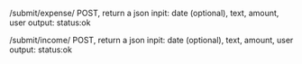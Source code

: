 /submit/expense/
    POST, return a json
    inpit: date (optional), text, amount, user
    output: status:ok

/submit/income/
    POST, return a json
    inpit: date (optional), text, amount, user
    output: status:ok
